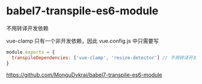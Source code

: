 # babel7-transpile-es6-module

不用转译开发依赖

vue-clamp 只有一个非开发依赖，因此 vue.config.js 中只需要写

```js
module.exports = {
  transpileDependencies: ['vue-clamp', 'resize-detector'] // 不用转译开发依赖
}
```

https://github.com/MonguDykrai/babel7-transpile-es6-module